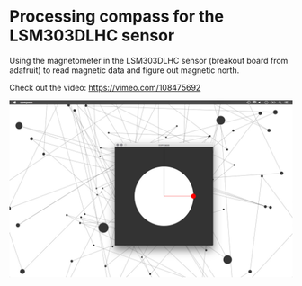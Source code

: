 # Processing compass for the LSM303DLHC sensor

Using the magnetometer in the LSM303DLHC sensor (breakout board from adafruit)
to read magnetic data and figure out magnetic north.

Check out the video: https://vimeo.com/108475692

![Alt text](compass.jpg?raw=true "gesture lock")